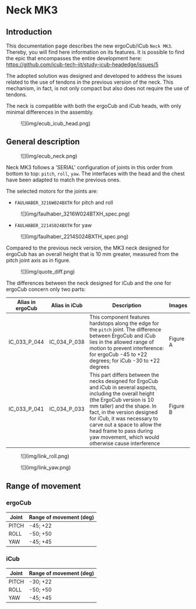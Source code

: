 # Neck MK3

## Introduction

This documentation page describes the new ergoCub/iCub `Neck MK3`. Thereby, you will find here information on its features.
It is possible to find the epic that encompasses the entire development here: https://github.com/icub-tech-iit/study-icub-headedge/issues/5

The adopted solution was designed and developed to address the issues related to the use of tendons in the previous version of the neck. This mechanism, in fact, is not only compact but also does not require the use of tendons.

The neck is compatible with both the ergoCub and iCub heads, with only minimal differences in the assembly.
<figure markdown="span">
    ![](img/ecub_icub_head.png)
  </figure>

## General description

<figure markdown="span">
    ![](img/ecub_neck.png)
  </figure>


Neck MK3 follows a 'SERIAL' configuration of joints in this order from bottom to top: `pitch`, `roll`, `yaw`. The interfaces with the head and the chest have been adapted to match the previous ones.

The selected motors for the joints are:

- `FAULHABER_3216W024BXTH` for pitch and roll
<figure markdown="span">
    ![](img/faulhaber_3216W024BTXH_spec.png)
  </figure>


- `FAULHABER_2214S024BXTH` for yaw
<figure markdown="span">
    ![](img/faulhaber_2214S024BXTH_spec.png)
  </figure>


Compared to the previous neck version, the MK3 neck designed for ergoCub has an overall height that is 10 mm greater, measured from the pitch joint axis as in figure.
<figure markdown="span">
    ![](img/quote_diff.png)
  </figure>


The differences between the neck designed for iCub and the one for ergoCub concern only two parts:

| Alias in ergoCub | Alias in iCub | Description  |   Images      |
|----------------------|--------|---------------|------------|
|     IC_033_P_044         |    IC_034_P_038    | This component features hardstops along the edge for the `pitch` joint. The difference between ErgoCub and iCub lies in the allowed range of motion to prevent interference: for ergoCub -45 to +22 degrees; for iCub -30 to +22 degrees | Figure A   |
|       IC_033_P_041       |    IC_034_P_033    | This part differs between the necks designed for ErgoCub and iCub in several aspects, including the overall height (the ErgoCub version is 10 mm taller) and the shape. In fact, in the version designed for iCub, it was necessary to carve out a space to allow the head frame to pass during yaw movement, which would otherwise cause interference  |  Figure B

<figure markdown="span">
    ![](img/link_roll.png)
  </figure>


<figure markdown="span">
     ![](img/link_yaw.png)
  </figure>


## Range of movement

### ergoCub

| Joint | Range of movement (deg)
|----------------------|------|
|    PITCH       |   -45; +22   |
|       ROLL      |    -50; +50   |
|       YAW      |    -45; +45   |
### iCub

| Joint | Range of movement (deg) |
|----------------------|------|
|    PITCH       |   -30; +22   |
|       ROLL     |    -50; +50  |
|       YAW      |    -45; +45  |
